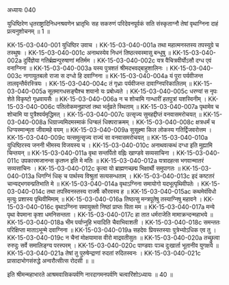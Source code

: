 अध्यायः 040

युधिष्ठिरेण धृतराष्ट्रादिनिधनश्रवणेन भ्रातृभिः सह सकरुणं परिदेवनपूर्वकं सति संस्कृताग्नौ तेषां वृथाग्निना दाहं प्रत्यनुशोचनम् ॥ 1 ॥

KK-15-03-040-001	युधिष्ठिर उवाच ।
KK-15-03-040-001a	तथा महात्मनस्तस्य तपस्युग्रे च तस्थुषः ।
KK-15-03-040-001c	अनाथस्येव निधनं तिष्ठत्स्वस्मासु बन्धुषु ॥
KK-15-03-040-002a	दुर्विज्ञेया गतिर्ब्रह्मन्पुरुषाणां मतिर्मम ।
KK-15-03-040-002c	यत्र वैचित्रवीर्योऽसौ दग्ध एवं वनाग्निना ॥
KK-15-03-040-003a	यस्य पुत्रशतं श्रीमदभवद्बाहुशालिनः ।
KK-15-03-040-003c	नागायुतबलो राजा स दग्धो हि दवाग्निना ॥
KK-15-03-040-004a	यं पुरा पर्यवीजन्त तालवृन्तैर्वरस्त्रियः ।
KK-15-03-040-004c	तं गृध्राः पर्यवीजन्त दावाग्निपरिकालितम् ॥
KK-15-03-040-005a	सूतमागधसङ्घैश्च शयानो यः प्रबोध्यते ।
KK-15-03-040-005c	धरण्यां स नृपः शेते विकृष्टो गृध्रवायसैः ॥
KK-15-03-040-006a	न च शोचामि गान्धारीं हतपुत्रां यशस्विनीम् ।
KK-15-03-040-006c	पतिलोकमनुप्राप्तां तथा भर्तृव्रते स्थिताम् ॥
KK-15-03-040-007a	पृथामेव च शोचामि या पुत्रैश्वर्यमृद्धिमत् ।
KK-15-03-040-007c	उत्सृज्य सुमहद्दीप्तं वनवासमरोचयत् ॥
KK-15-03-040-008a	धिग्राज्यमिदमस्माकं धिग्बलं धिक्पराक्रमम् ।
KK-15-03-040-008c	क्षत्रधर्मं च धिग्यस्मान्मृता जीवामहे वयम् ॥
KK-15-03-040-009a	सुसूक्ष्मा किल लोकस्य गतिर्द्विजवरोत्तम ।
KK-15-03-040-009c	यत्समुत्सृज्य राज्यं सा वनवासमरोचयत् ॥
KK-15-03-040-010a	युधिष्ठिरस्य जननी भीमस्य विजयस्य च ।
KK-15-03-040-010c	अनाथवत्कथं दग्धा इति मुह्यामि चिन्तयन् ॥
KK-15-03-040-011a	वृथा सन्तर्पितो वह्निः खाण्डवे सव्यसाचिना ।
KK-15-03-040-011c	उपकारमजानन्स कृतघ्न इति मे मतिः ॥
KK-15-03-040-012a	यत्रादहत्स भगवान्मातरं सव्यसाचिनः ।
KK-15-03-040-012c	कृत्वा यो ब्राह्मणच्छद्म भिक्षार्थी समुपागतः ॥
KK-15-03-040-013a	धिगग्निं धिक् च पार्थस्य विश्रुतां सत्यसन्धताम् ।
KK-15-03-040-013c	इदं कष्टतरं चान्यद्भगवन्प्रतिभाति मे ॥
KK-15-03-040-014a	वृथाऽग्निना समायोगो यदभूत्पृथिवीपतेः ।
KK-15-03-040-014c	तथा तपस्विनस्तस्य राजर्षेः कौरवस्य ह ॥
KK-15-03-040-015ac	कथमेवंविधो मृत्युः प्रशास्य पृथिवीमिमाम् ॥
KK-15-03-040-016a	तिष्ठत्सु मन्त्रपूतेषु तस्याग्निषु महावने ।
KK-15-03-040-016c	वृथाऽग्निना समायुक्तो निष्ठां प्राप्तः पिता मम ॥
KK-15-03-040-017a	मन्ये पृथा वेपमाना कृशा धमनिसन्तता ।
KK-15-03-040-017c	हा तात धर्मराजेति मामाक्रन्दन्महाभये ॥
KK-15-03-040-018a	भीम पर्याप्नुहि भयादिति चैवाभिवाशती ।
KK-15-03-040-018c	समन्ततः परिक्षिप्ता माताऽभून्मे दवाग्निना ॥
KK-15-03-040-019a	सहदेवः प्रियस्तस्याः पुत्रेभ्योऽधिक एव तु ।
KK-15-03-040-019c	न चैनां मोक्षयामास वीरो माद्रवतीसुतः ॥
KK-15-03-040-020a	तच्छ्रुत्वा रुरुदुः सर्वे समालिङ्ग्य परस्परम् ।
KK-15-03-040-020c	पाण्डवाः पञ्च दुःखार्ता भूतानीव युगक्षये ॥
KK-15-03-040-021a	तेषां तु पुरुषेन्द्राणां रुदतां रुदितस्वनः ।
KK-15-03-040-021c	प्रासादाभोगसंरुद्धे अन्वरौत्सीत्स रोदसी ॥ ॥

इति श्रीमन्महाभारते आश्रमवासिकपर्वणि नारदागमनपर्वणि चत्वारिंशोऽध्यायः ॥ 40 ॥
